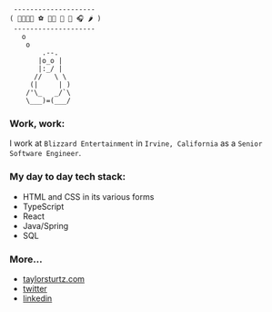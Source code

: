 ```
 --------------------
( 👨‍👩‍👧‍👦 ⚽️ 👨‍💻 🧩 🏃 🎧 🌶 )
 --------------------
   o
    o
        .--.
       |o_o |
       |:_/ |
      //   \ \
     (|     | )
    /'\_   _/`\
    \___)=(___/
```

### Work, work:
I work at `Blizzard Entertainment` in `Irvine, California` as a `Senior Software Engineer`.

### My day to day tech stack:
- HTML and CSS in its various forms
- TypeScript
- React
- Java/Spring
- SQL

### More...
- [taylorsturtz.com](https://taylorsturtz.com)
- [twitter](https://twitter.com/taylorsturtz)
- [linkedin](https://linkedin.com/in/taylorsturtz)
